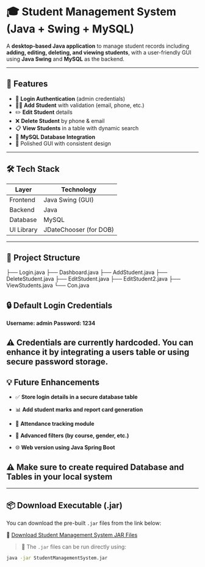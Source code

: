 # 🎓 Student Management System (Java + Swing + MySQL)

A **desktop-based Java application** to manage student records including **adding, editing, deleting, and viewing students**, with a user-friendly GUI using **Java Swing** and **MySQL** as the backend.

---

## 📌 Features

- 🔐 **Login Authentication** (admin credentials)
- 🧑‍💼 **Add Student** with validation (email, phone, etc.)
- ✏️ **Edit Student** details
- ❌ **Delete Student** by phone & email
- 📋 **View Students** in a table with dynamic search
- 📁 **MySQL Database Integration**
- 🎨 Polished GUI with consistent design

---

## 🛠️ Tech Stack

| Layer       | Technology         |
|-------------|--------------------|
| Frontend    | Java Swing (GUI)   |
| Backend     | Java               |
| Database    | MySQL              |
| UI Library  | JDateChooser (for DOB) |

---
## 📁 Project Structure
├── Login.java
├── Dashboard.java
├── AddStudent.java
├── DeleteStudent.java
├── EditStudent.java
├── EditStudent2.java
├── ViewStudents.java
└── Con.java

## 🔒 Default Login Credentials
**Username: admin**
**Password: 1234**

## ⚠️ Credentials are currently hardcoded. You can enhance it by integrating a users table or using secure password storage.


## 💡 Future Enhancements
- ✅ **Store login details in a secure database table**

- 📊 **Add student marks and report card generation**

- 📆 **Attendance tracking module**

- 🔎 **Advanced filters (by course, gender, etc.)**

- 🌐 **Web version using Java Spring Boot**

## ⚠️ Make sure to create required Database and Tables in your local system


---

## 📦 Download Executable (.jar)

You can download the pre-built `.jar` files from the link below:

🔗 [Download Student Management System JAR Files](https://drive.google.com/drive/folders/1WhUTdWqZrB5ly9YKRvjS0utfRmN_IuEg?usp=sharing)

> 📁 The `.jar` files can be run directly using:
```bash
java -jar StudentManagementSystem.jar
